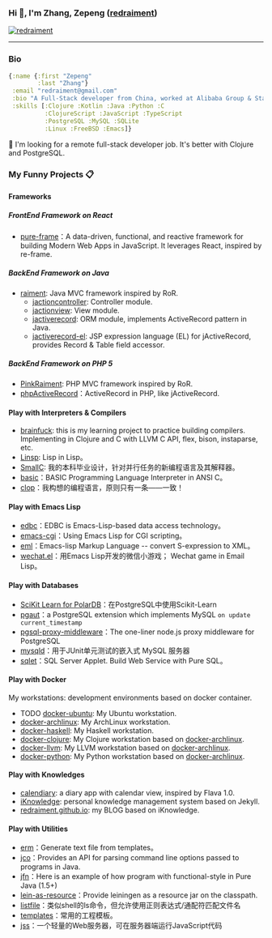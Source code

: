 ### Hi 👋, I'm Zhang, Zepeng ([redraiment](mailto:redraiment@gmail.com))

[![redraiment](https://img.shields.io/twitter/follow/redraiment?logo=twitter&style=for-the-badge)](https://twitter.com/redraiment)

----

### Bio

```clojure
{:name {:first "Zepeng"
        :last "Zhang"}
 :email "redraiment@gmail.com"
 :bio "A Full-Stack developer from China, worked at Alibaba Group & State Streep Crop."
 :skills [:Clojure :Kotlin :Java :Python :C
          :ClojureScript :JavaScript :TypeScript
          :PostgreSQL :MySQL :SQLite
          :Linux :FreeBSD :Emacs]}
```

🔭 I'm looking for a remote full-stack developer job. It's better with Clojure and PostgreSQL.

### My Funny Projects 📋

#### Frameworks

##### FrontEnd Framework on React

* [pure-frame](https://github.com/redraiment/pure-frame)：A data-driven, functional, and reactive framework for building Modern Web Apps in JavaScript. It leverages React, inspired by re-frame.

##### BackEnd Framework on Java

* [raiment](https://github.com/redraiment/raiment): Java MVC framework inspired by RoR.
  * [jactioncontroller](https://github.com/redraiment/jactioncontroller): Controller module.
  * [jactionview](https://github.com/redraiment/jactionview): View module.
  * [jactiverecord](https://github.com/redraiment/jactiverecord): ORM module, implements ActiveRecord pattern in Java.
  * [jactiverecord-el](https://github.com/redraiment/jactiverecord-el): JSP expression language (EL) for jActiveRecord, provides Record & Table field accessor.

##### BackEnd Framework on PHP 5

* [PinkRaiment](https://github.com/redraiment/PinkRaiment): PHP MVC framework inspired by RoR.
* [phpActiveRecord](https://github.com/redraiment/phpActiveRecord)：ActiveRecord in PHP, like jActiveRecord.

#### Play with Interpreters & Compilers

* [brainfuck](https://github.com/redraiment/brainfuck): this is my learning project to practice building compilers. Implementing in Clojure and C with LLVM C API, flex, bison, instaparse, etc.
* [Linsp](https://github.com/redraiment/Linsp): Lisp in Lisp。
* [SmallC](https://github.com/redraiment/SmallC): 我的本科毕业设计，针对并行任务的新编程语言及其解释器。
* [basic](https://github.com/redraiment/basic)：BASIC Programming Language Interpreter in ANSI C。
* [clop](https://github.com/redraiment/clop)：我构想的编程语言，原则只有一条——一致！

#### Play with Emacs Lisp

* [edbc](https://github.com/redraiment/edbc)：EDBC is Emacs-Lisp-based data access technology。
* [emacs-cgi](https://github.com/redraiment/emacs-cgi)：Using Emacs Lisp for CGI scripting。
* [eml](https://github.com/redraiment/eml)：Emacs-lisp Markup Language -- convert S-expression to XML。
* [wechat.el](https://github.com/redraiment/wechat.el)：用Emacs Lisp开发的微信小游戏； Wechat game in Email Lisp。

#### Play with Databases

* [SciKit Learn for PolarDB](https://github.com/redraiment/SciKit-Learn-for-PolarDB)：在PostgreSQL中使用Scikit-Learn
* [pgaut](https://github.com/redraiment/pgaut)：a PostgreSQL extension which implements MySQL `on update current_timestamp`
* [pgsql-proxy-middleware](https://github.com/redraiment/pgsql-proxy-middleware)：The one-liner node.js proxy middleware for PostgreSQL
* [mysqld](https://github.com/redraiment/mysqld)：用于JUnit单元测试的嵌入式 MySQL 服务器
* [sqlet](https://github.com/redraiment/sqlet)：SQL Server Applet. Build Web Service with Pure SQL。

#### Play with Docker

My workstations: development environments based on docker container.

* TODO [docker-ubuntu](https://github.com/redraiment/docker-ubuntu): My Ubuntu workstation.
* [docker-archlinux](https://github.com/redraiment/docker-archlinux): My ArchLinux workstation.
* [docker-haskell](https://github.com/redraiment/docker-llvm): My Haskell workstation.
* [docker-clojure](https://github.com/redraiment/docker-llvm): My Clojure workstation based on [docker-archlinux](https://github.com/redraiment/docker-archlinux).
* [docker-llvm](https://github.com/redraiment/docker-llvm): My LLVM workstation based on [docker-archlinux](https://github.com/redraiment/docker-archlinux).
* [docker-python](https://github.com/redraiment/docker-llvm): My Python workstation based on [docker-archlinux](https://github.com/redraiment/docker-archlinux).

#### Play with Knowledges

* [calendiary](https://github.com/redraiment/calendiary): a diary app with calendar view, inspired by Flava 1.0.
* [iKnowledge](https://github.com/redraiment/iKnowledge): personal knowledge management system based on Jekyll.
* [redraiment.github.io](https://github.com/redraiment/redraiment.github.io): my BLOG based on iKnowledge.

#### Play with Utilities

* [erm](https://github.com/redraiment/erm)：Generate text file from templates。
* [jco](https://github.com/redraiment/jco)：Provides an API for parsing command line options passed to programs in Java.
* [jfn](https://github.com/redraiment/jfn)：Here is an example of how program with functional-style in Pure Java (1.5+)
* [lein-as-resource](https://github.com/redraiment/lein-as-resource)：Provide leiningen as a resource jar on the classpath.
* [listfile](https://github.com/redraiment/listfile)：类似shell的ls命令，但允许使用正则表达式/通配符匹配文件名
* [templates](https://github.com/redraiment/templates)：常用的工程模板。
* [jss](https://github.com/redraiment/jss)：一个轻量的Web服务器，可在服务器端运行JavaScript代码
